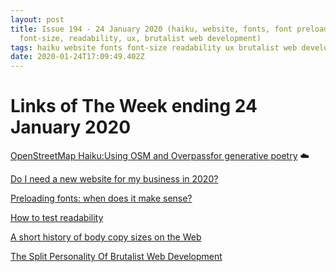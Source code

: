 ```yaml
---
layout: post
title: Issue 194 - 24 January 2020 (haiku, website, fonts, font preloading,
  font-size, readability, ux, brutalist web development)
tags: haiku website fonts font-size readability ux brutalist web development
date: 2020-01-24T17:09:49.402Z
---
```

# Links of The Week ending 24 January 2020

<a href="https://satellitestud.io/blog/post/openstreetmap-haiku/" title="OpenStreetMap Haiku:Using OSM and Overpassfor generative poetry" alt="OpenStreetMap Haiku:Using OSM and Overpassfor generative poetry" target="_blank">OpenStreetMap Haiku:Using OSM and Overpassfor generative poetry</a> ☁️

<a href="https://www.wholegraindigital.com/blog/do-i-need-a-new-website-for-my-business-in-2020/" title="Do I need a new website for my business in 2020?" alt="Do I need a new website for my business in 2020?" target="_blank">Do I need a new website for my business in 2020?</a>

<a href="https://betterwebtype.com/articles/2019/11/02/preloading-fonts-when-does-it-make-sense" title="Preloading fonts: when does it make sense?" alt="Preloading fonts: when does it make sense?" target="_blank">Preloading fonts: when does it make sense?</a>

<a href="https://uxdesign.cc/how-to-test-readability-40d4f0f00c8f" title="How to test readability" alt="How to test readability" target="_blank">How to test readability</a>

<a href="https://fvsch.com/body-copy-sizes/" title="A short history of body copy sizes on the Web" alt="A short history of body copy sizes on the Web" target="_blank">A short history of body copy sizes on the Web</a>

<a href="https://www.smashingmagazine.com/2020/01/split-personality-brutalist-web-development/" title="The Split Personality Of Brutalist Web Development" alt="The Split Personality Of Brutalist Web Development" target="_blank">The Split Personality Of Brutalist Web Development</a>